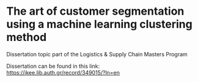 # The art of customer segmentation using a machine learning clustering method
Dissertation topic part of the Logistics & Supply Chain Masters Program

Dissertation can be found in this link: https://ikee.lib.auth.gr/record/349015/?ln=en
